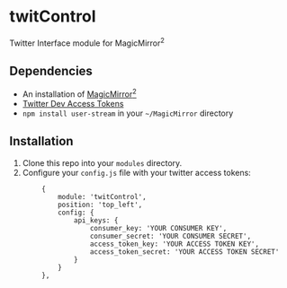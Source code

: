 # twitControl
Twitter Interface module for MagicMirror<sup>2</sup>

## Dependencies
  * An installation of [MagicMirror<sup>2</sup>](https://github.com/MichMich/MagicMirror)
  * [Twitter Dev Access Tokens](https://dev.twitter.com/oauth/overview/application-owner-access-tokens)
  * `npm install user-stream` in your `~/MagicMirror` directory

## Installation
 1. Clone this repo into your `modules` directory.
 2. Configure your `config.js` file with your twitter access tokens:
 
```
		{
			module: 'twitControl',
			position: 'top_left',
			config: {
				api_keys: {
					consumer_key: 'YOUR CONSUMER KEY',
					consumer_secret: 'YOUR CONSUMER SECRET',
					access_token_key: 'YOUR ACCESS TOKEN KEY',
					access_token_secret: 'YOUR ACCESS TOKEN SECRET'
				}
			}
		},
```
 
